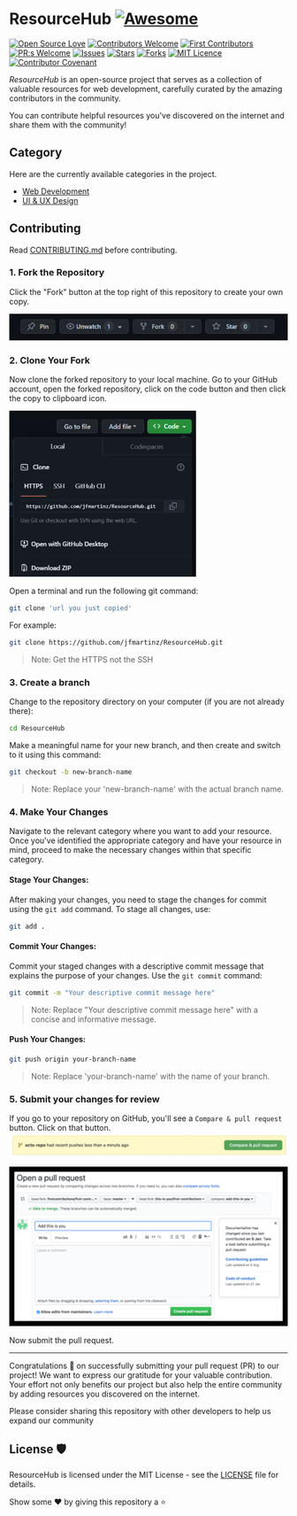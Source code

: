 # ResourceHub  [![Awesome](https://cdn.rawgit.com/sindresorhus/awesome/d7305f38d29fed78fa85652e3a63e154dd8e8829/media/badge.svg)](https://github.com/sindresorhus/awesome)


[![Open Source Love](https://firstcontributions.github.io/open-source-badges/badges/open-source-v1/open-source.svg)](https://github.com/firstcontributions/open-source-badges)
[![Contributors Welcome](https://img.shields.io/badge/contributors-welcome-0b7cbd)](https://github.com/nikohoffren/fork-commit-merge/pulls)
[![First Contributors](https://img.shields.io/badge/first-contributors-0b7cbd)](https://github.com/nikohoffren/fork-commit-merge/pulls)
[![PR:s Welcome](https://img.shields.io/badge/PR:s-welcome-0b7cbd)](https://github.com/nikohoffren/fork-commit-merge/pulls)
[![Issues](https://img.shields.io/github/issues/jfmartinz/ResourceHub.svg?style=flat)](https://github.com/jfmartinz/ResourceHub/issues)
[![Stars](https://img.shields.io/github/stars/jfmartinz/ResourceHub.svg?style=flat)](https://github.com/jfmartinz/ResourceHub/stars)
[![Forks](https://img.shields.io/github/forks/jfmartinz/ResourceHub.svg?style=flat)](https://github.com/jfmartinz/ResourceHub/forks)
[![MIT Licence](https://badges.frapsoft.com/os/mit/mit.svg?v=103)](https://opensource.org/licenses/mit-license.php)
[![Contributor Covenant](https://img.shields.io/badge/Contributor%20Covenant-2.1-4baaaa.svg)](code_of_conduct.md)


_ResourceHub_ is an open-source project that serves as a collection of valuable resources for web development, carefully curated by the amazing contributors in the community.

You can contribute helpful resources you've discovered on the internet and share them with the community! 

## Category
Here are the currently available categories in the project.<br>
- [Web Development](https://github.com/jfmartinz/ResourceHub/tree/main/Web%20Development)
- [UI & UX Design](https://github.com/jfmartinz/ResourceHub/tree/main/UI-UX%20Design)


## Contributing
Read [CONTRIBUTING.md](https://github.com/jfmartinz/ResourceHub/blob/main/CONTRIBUTING.md) before contributing.

### 1. Fork the Repository

Click the "Fork" button at the top right of this repository to create your own copy.

<img src="images/fork.png" alt="Fork the repository"> <br>

### 2. Clone Your Fork

Now clone the forked repository to your local machine. Go to your GitHub account, open the forked repository, click on the code button and then click the copy to clipboard icon.

<img src="images/clone.png" alt="Fork the repository" height="300px"> <br>

Open a terminal and run the following git command:

```bash
git clone 'url you just copied'
```

For example:

```bash
git clone https://github.com/jfmartinz/ResourceHub.git
```

> Note: Get the HTTPS not the SSH

### 3. Create a branch

Change to the repository directory on your computer (if you are not already there):

```bash
cd ResourceHub
```

Make a meaningful name for your new branch, and then create and switch to it using this command:

```bash
git checkout -b new-branch-name
```

> Note: Replace your 'new-branch-name' with the actual branch name.

### 4. Make Your Changes

Navigate to the relevant category where you want to add your resource. Once you've identified the appropriate category and have your resource in mind, proceed to make the necessary changes within that specific category.

#### Stage Your Changes:

After making your changes, you need to stage the changes for commit using the `git add` command. To stage all changes, use:

```bash
git add .
```

#### Commit Your Changes:

Commit your staged changes with a descriptive commit message that explains the purpose of your changes. Use the `git commit` command:

```bash
git commit -m "Your descriptive commit message here"
```

> Note: Replace "Your descriptive commit message here" with a concise and informative message.

#### Push Your Changes:

```bash
git push origin your-branch-name
```

> Note: Replace 'your-branch-name' with the name of your branch.

### 5. Submit your changes for review

If you go to your repository on GitHub, you'll see a `Compare & pull request` button. Click on that button.
![Compare & pull request](images/image.png)<br>

![Open a Pull Request](images/image-1.png)<br>

Now submit the pull request.

---

Congratulations 🎉  on successfully submitting your pull request (PR) to our project! We want to express our gratitude for your valuable contribution. Your effort not only benefits our project but also help the entire community by adding resources you discovered on the internet.

Please consider sharing this repository with other developers to help us expand our community

## License 🛡️

ResourceHub is licensed under the MIT License - see the [LICENSE](https://github.com/jfmartinz/ResourceHub/blob/main/LICENSE) file for details.


Show some ❤️ by giving this repository a ⭐️
